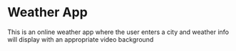 # Weather App
This is an online weather app where the user enters a city and weather info will display with an appropriate video background